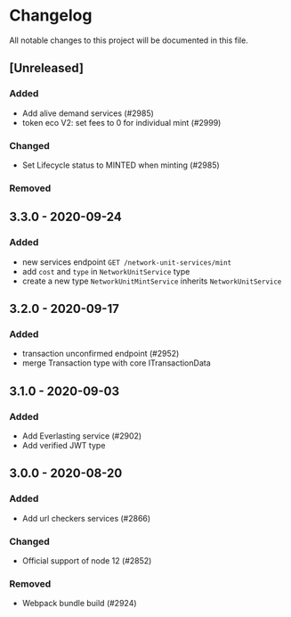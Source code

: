 # Changelog

All notable changes to this project will be documented in this file.

## [Unreleased]

### Added

-   Add alive demand services (#2985)
-   token eco V2: set fees to 0 for individual mint (#2999)

### Changed

-   Set Lifecycle status to MINTED when minting (#2985)

### Removed

## 3.3.0 - 2020-09-24

### Added

-   new services endpoint `GET /network-unit-services/mint`
-   add `cost` and `type` in `NetworkUnitService` type
-   create a new type `NetworkUnitMintService` inherits `NetworkUnitService`

## 3.2.0 - 2020-09-17

### Added

-   transaction unconfirmed endpoint (#2952)
-   merge Transaction type with core ITransactionData

## 3.1.0 - 2020-09-03

### Added

-   Add Everlasting service (#2902)
-   Add verified JWT type

## 3.0.0 - 2020-08-20

### Added

-   Add url checkers services (#2866)

### Changed

-   Official support of node 12 (#2852)

### Removed

-   Webpack bundle build (#2924)

